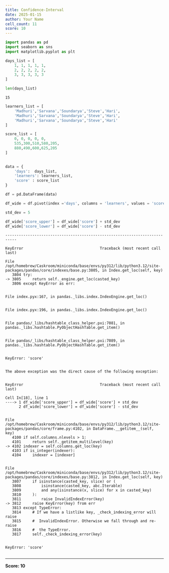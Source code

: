 ```yaml
---
title: Confidence-Interval
date: 2025-01-15
author: Your Name
cell_count: 11
score: 10
---
```


```python
import pandas as pd
import seaborn as sns
import matplotlib.pyplot as plt
```


```python
days_list = [
    1, 1, 1, 1, 1,
    2, 2, 2, 2, 2,
    3, 3, 3, 3, 3
]
```


```python
len(days_list)
```




    15




```python
learners_list = [
    'Madhuri','Sarvana','Soundarya','Steve','Hari',
    'Madhuri','Sarvana','Soundarya','Steve','Hari',
    'Madhuri','Sarvana','Soundarya','Steve','Hari'
]
```


```python
score_list = [
    0, 0, 0, 0, 0,
    535,300,510,580,205,
    880,490,600,625,205
]
  
```


```python
data = {
    'days':  days_list,
    'learners': learners_list,
    'score' : score_list
}
```


```python
df = pd.DataFrame(data)
```


```python
df_wide = df.pivot(index ='days', columns = 'learners', values = 'score')
```


```python
std_dev = 5
```


```python
df_wide['score_upper'] = df_wide['score'] + std_dev
df_wide['score_lower'] = df_wide['score'] - std_dev
```


    ---------------------------------------------------------------------------

    KeyError                                  Traceback (most recent call last)

    File /opt/homebrew/Caskroom/miniconda/base/envs/py312/lib/python3.12/site-packages/pandas/core/indexes/base.py:3805, in Index.get_loc(self, key)
       3804 try:
    -> 3805     return self._engine.get_loc(casted_key)
       3806 except KeyError as err:


    File index.pyx:167, in pandas._libs.index.IndexEngine.get_loc()


    File index.pyx:196, in pandas._libs.index.IndexEngine.get_loc()


    File pandas/_libs/hashtable_class_helper.pxi:7081, in pandas._libs.hashtable.PyObjectHashTable.get_item()


    File pandas/_libs/hashtable_class_helper.pxi:7089, in pandas._libs.hashtable.PyObjectHashTable.get_item()


    KeyError: 'score'

    
    The above exception was the direct cause of the following exception:


    KeyError                                  Traceback (most recent call last)

    Cell In[18], line 1
    ----> 1 df_wide['score_upper'] = df_wide['score'] + std_dev
          2 df_wide['score_lower'] = df_wide['score'] - std_dev


    File /opt/homebrew/Caskroom/miniconda/base/envs/py312/lib/python3.12/site-packages/pandas/core/frame.py:4102, in DataFrame.__getitem__(self, key)
       4100 if self.columns.nlevels > 1:
       4101     return self._getitem_multilevel(key)
    -> 4102 indexer = self.columns.get_loc(key)
       4103 if is_integer(indexer):
       4104     indexer = [indexer]


    File /opt/homebrew/Caskroom/miniconda/base/envs/py312/lib/python3.12/site-packages/pandas/core/indexes/base.py:3812, in Index.get_loc(self, key)
       3807     if isinstance(casted_key, slice) or (
       3808         isinstance(casted_key, abc.Iterable)
       3809         and any(isinstance(x, slice) for x in casted_key)
       3810     ):
       3811         raise InvalidIndexError(key)
    -> 3812     raise KeyError(key) from err
       3813 except TypeError:
       3814     # If we have a listlike key, _check_indexing_error will raise
       3815     #  InvalidIndexError. Otherwise we fall through and re-raise
       3816     #  the TypeError.
       3817     self._check_indexing_error(key)


    KeyError: 'score'



```python

```


---
**Score: 10**
